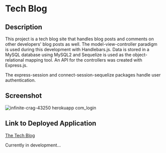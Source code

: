 # Tech Blog

## Description

This project is a tech blog site that handles blog posts and comments on other developers' blog posts as well. The model-view-controller paradigm is used during this development with Handlebars.js. Data is stored in a MySQL database using MySQL2 and Sequelize is used as the object-relational mapping tool. An API for the controllers was created with Express.js.

The express-session and connect-session-sequelize packages handle user authentication.

## Screenshot
![infinite-crag-43250 herokuapp com_login](https://user-images.githubusercontent.com/26229422/198860407-525adbec-47d8-40f0-a0c7-bc7168d523bc.png)

## Link to Deployed Application

[The Tech Blog](https://infinite-crag-43250.herokuapp.com/login)

Currently in development...
